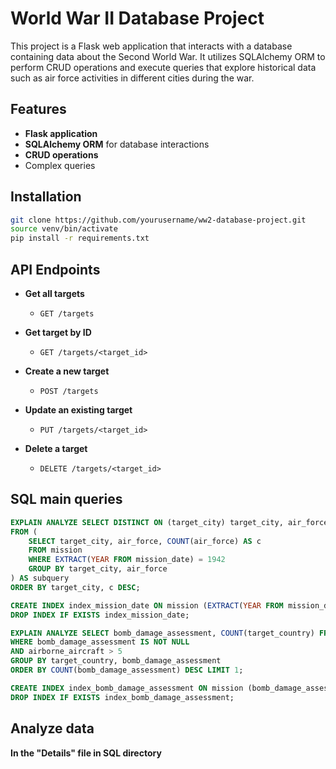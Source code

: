 # World War II Database Project

This project is a Flask web application that interacts with a database containing data about the Second World War. It utilizes SQLAlchemy ORM to perform CRUD operations and execute queries that explore historical data such as air force activities in different cities during the war.

## Features

- **Flask application**
- **SQLAlchemy ORM** for database interactions
- **CRUD operations** 
- Complex queries
  
## Installation

```bash
git clone https://github.com/yourusername/ww2-database-project.git
source venv/bin/activate
pip install -r requirements.txt
```


## API Endpoints

- **Get all targets**
  - `GET /targets`
  
- **Get target by ID**
  - `GET /targets/<target_id>`

- **Create a new target**
  - `POST /targets`
  
- **Update an existing target**
  - `PUT /targets/<target_id>`
  
- **Delete a target**
  - `DELETE /targets/<target_id>`

## SQL main queries

```sql
EXPLAIN ANALYZE SELECT DISTINCT ON (target_city) target_city, air_force, c
FROM (
    SELECT target_city, air_force, COUNT(air_force) AS c
    FROM mission
    WHERE EXTRACT(YEAR FROM mission_date) = 1942
    GROUP BY target_city, air_force
) AS subquery
ORDER BY target_city, c DESC;

CREATE INDEX index_mission_date ON mission (EXTRACT(YEAR FROM mission_date));
DROP INDEX IF EXISTS index_mission_date;

EXPLAIN ANALYZE SELECT bomb_damage_assessment, COUNT(target_country) FROM mission
WHERE bomb_damage_assessment IS NOT NULL
AND airborne_aircraft > 5
GROUP BY target_country, bomb_damage_assessment
ORDER BY COUNT(bomb_damage_assessment) DESC LIMIT 1;

CREATE INDEX index_bomb_damage_assessment ON mission (bomb_damage_assessment);
DROP INDEX IF EXISTS index_bomb_damage_assessment;
```

## Analyze data

**In the "Details" file in SQL directory**



